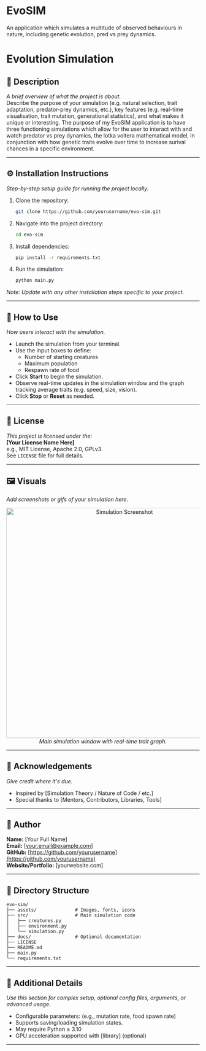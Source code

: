 # EvoSIM
An application which simulates a multitude of observed behaviours in nature, including genetic evolution, pred vs prey dynamics.

# Evolution Simulation

## 🧬 Description  
_A brief overview of what the project is about._  
Describe the purpose of your simulation (e.g. natural selection, trait adaptation, predator-prey dynamics, etc.), key features (e.g. real-time visualisation, trait mutation, generational statistics), and what makes it unique or interesting.
The purpose of my EvoSIM application is to have three functioning simulations which allow for the user to interact with and watch predator vs prey dynamics, the lotka voltera mathematical model, in conjunction with how genetic traits evolve over time to increase surival chances in a specific environment. 

---

## ⚙️ Installation Instructions  
_Step-by-step setup guide for running the project locally._  

1. Clone the repository:
   ```bash
   git clone https://github.com/yourusername/evo-sim.git
   ```
2. Navigate into the project directory:
   ```bash
   cd evo-sim
   ```
3. Install dependencies:
   ```bash
   pip install -r requirements.txt
   ```
4. Run the simulation:
   ```bash
   python main.py
   ```

_Note: Update with any other installation steps specific to your project._

---

## 🚀 How to Use  
_How users interact with the simulation._  

- Launch the simulation from your terminal.
- Use the input boxes to define:
  - Number of starting creatures
  - Maximum population
  - Respawn rate of food
- Click **Start** to begin the simulation.
- Observe real-time updates in the simulation window and the graph tracking average traits (e.g. speed, size, vision).
- Click **Stop** or **Reset** as needed.

---

## 📄 License  
_This project is licensed under the:_  
**[Your License Name Here]**  
e.g., MIT License, Apache 2.0, GPLv3.  
See `LICENSE` file for full details.

---

## 🖼️ Visuals  
_Add screenshots or gifs of your simulation here._  

<p align="center">
  <img src="assets/screenshot1.png" width="600" alt="Simulation Screenshot">
  <br>
  <em>Main simulation window with real-time trait graph.</em>
</p>

---

## 🙏 Acknowledgements  
_Give credit where it's due._  

- Inspired by [Simulation Theory / Nature of Code / etc.]
- Special thanks to [Mentors, Contributors, Libraries, Tools]

---

## 👤 Author  
**Name:** [Your Full Name]  
**Email:** [your.email@example.com]  
**GitHub:** [https://github.com/yourusername](https://github.com/yourusername)  
**Website/Portfolio:** [yourwebsite.com]

---

## 📁 Directory Structure  

```
evo-sim/
├── assets/              # Images, fonts, icons
├── src/                 # Main simulation code
│   ├── creatures.py     
│   ├── environment.py   
│   └── simulation.py    
├── docs/                # Optional documentation
├── LICENSE              
├── README.md            
├── main.py              
└── requirements.txt     
```

---

## 📌 Additional Details  
_Use this section for complex setup, optional config files, arguments, or advanced usage._  

- Configurable parameters: (e.g., mutation rate, food spawn rate)
- Supports saving/loading simulation states.
- May require Python ≥ 3.10
- GPU acceleration supported with [library] (optional)

---
